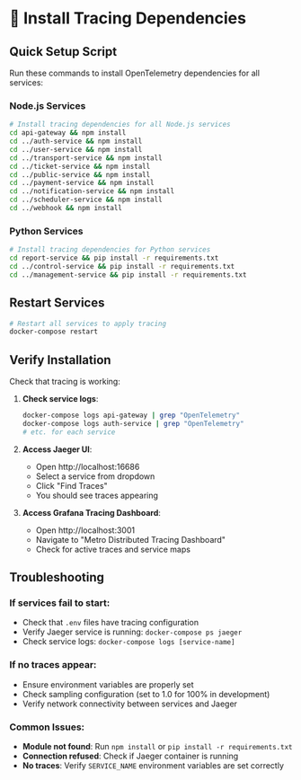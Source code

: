 # 🚀 Install Tracing Dependencies

## Quick Setup Script

Run these commands to install OpenTelemetry dependencies for all services:

### Node.js Services
```bash
# Install tracing dependencies for all Node.js services
cd api-gateway && npm install
cd ../auth-service && npm install  
cd ../user-service && npm install
cd ../transport-service && npm install
cd ../ticket-service && npm install
cd ../public-service && npm install
cd ../payment-service && npm install
cd ../notification-service && npm install
cd ../scheduler-service && npm install
cd ../webhook && npm install
```

### Python Services
```bash
# Install tracing dependencies for Python services
cd report-service && pip install -r requirements.txt
cd ../control-service && pip install -r requirements.txt
cd ../management-service && pip install -r requirements.txt
```

## Restart Services
```bash
# Restart all services to apply tracing
docker-compose restart
```

## Verify Installation

Check that tracing is working:

1. **Check service logs**:
   ```bash
   docker-compose logs api-gateway | grep "OpenTelemetry"
   docker-compose logs auth-service | grep "OpenTelemetry"
   # etc. for each service
   ```

2. **Access Jaeger UI**:
   - Open http://localhost:16686
   - Select a service from dropdown
   - Click "Find Traces"
   - You should see traces appearing

3. **Access Grafana Tracing Dashboard**:
   - Open http://localhost:3001
   - Navigate to "Metro Distributed Tracing Dashboard"
   - Check for active traces and service maps

## Troubleshooting

### If services fail to start:
- Check that `.env` files have tracing configuration
- Verify Jaeger service is running: `docker-compose ps jaeger`
- Check service logs: `docker-compose logs [service-name]`

### If no traces appear:
- Ensure environment variables are properly set
- Check sampling configuration (set to 1.0 for 100% in development)
- Verify network connectivity between services and Jaeger

### Common Issues:
- **Module not found**: Run `npm install` or `pip install -r requirements.txt`
- **Connection refused**: Check if Jaeger container is running
- **No traces**: Verify `SERVICE_NAME` environment variables are set correctly

